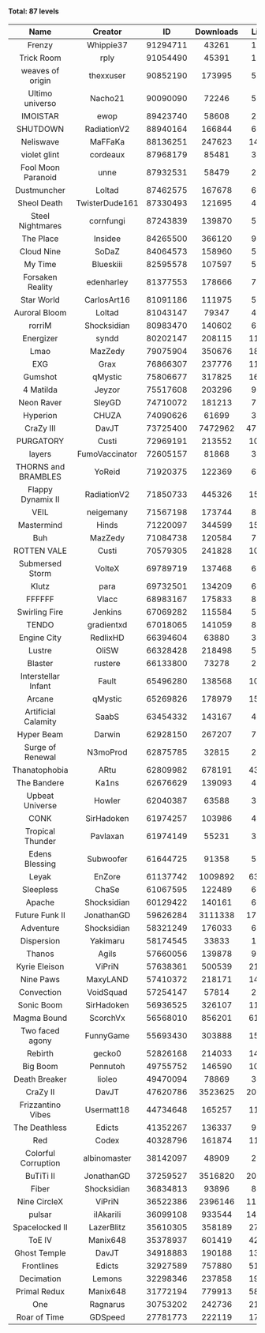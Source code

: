 #### Total: 87 levels

| Name | Creator | ID | Downloads | Likes |
|:---:|:---:|:---:|:---:|:---:|
| Frenzy | Whippie37 | 91294711 | 43261 | 1856
| Trick Room | rply | 91054490 | 45391 | 1980
| weaves of origin  | thexxuser | 90852190 | 173995 | 5959
| Ultimo universo | Nacho21 | 90090090 | 72246 | 5108
| IMOISTAR | ewop | 89423740 | 58608 | 2727
| SHUTDOWN | RadiationV2 | 88940164 | 166844 | 6382
| Neliswave | MaFFaKa | 88136251 | 247623 | 14896
| violet glint | cordeaux | 87968179 | 85481 | 3434
| Fool Moon Paranoid | unne | 87932531 | 58479 | 2642
| Dustmuncher | Loltad | 87462575 | 167678 | 6225
| Sheol Death | TwisterDude161 | 87330493 | 121695 | 4518
| Steel Nightmares | cornfungi | 87243839 | 139870 | 5433
| The  Place | Insidee | 84265500 | 366120 | 9436
| Cloud Nine | SoDaZ | 84064573 | 158960 | 5232
| My Time | Blueskiii | 82595578 | 107597 | 5799
| Forsaken Reality | edenharley | 81377553 | 178666 | 7900
| Star World | CarlosArt16 | 81091186 | 111975 | 5785
| Auroral Bloom | Loltad | 81043147 | 79347 | 4484
| rorriM | Shocksidian | 80983470 | 140602 | 6187
| Energizer | syndd | 80202147 | 208115 | 11036
| Lmao | MazZedy | 79075904 | 350676 | 18975
| EXG | Grax | 76866307 | 237776 | 11418
| Gumshot | qMystic | 75806677 | 317825 | 16491
| 4 Matilda | Jeyzor | 75517608 | 203296 | 9408
| Neon Raver | SleyGD | 74710072 | 181213 | 7310
| Hyperion | CHUZA | 74090626 | 61699 | 3292
| CraZy III | DavJT | 73725400 | 7472962 | 470360
| PURGATORY | Custi | 72969191 | 213552 | 10435
| layers | FumoVaccinator | 72605157 | 81868 | 3870
| THORNS and BRAMBLES | YoReid | 71920375 | 122369 | 6407
| Flappy Dynamix II | RadiationV2 | 71850733 | 445326 | 15586
| VEIL | neigemany | 71567198 | 173744 | 8003
| Mastermind | Hinds | 71220097 | 344599 | 15959
| Buh | MazZedy | 71084738 | 120584 | 7283
| ROTTEN VALE | Custi | 70579305 | 241828 | 10796
| Submersed Storm |  VolteX | 69789719 | 137468 | 6619
| Klutz | para | 69732501 | 134209 | 6425
| FFFFFF | Vlacc | 68983167 | 175833 | 8145
| Swirling Fire | Jenkins | 67069282 | 115584 | 5114
| TENDO | gradientxd | 67018065 | 141059 | 8396
| Engine City | RedlixHD | 66394604 | 63880 | 3975
| Lustre | OliSW | 66328428 | 218498 | 5828
| Blaster | rustere | 66133800 | 73278 | 2954
| Interstellar Infant | Fault | 65496280 | 138568 | 10311
| Arcane | qMystic | 65269826 | 178979 | 15027
| Artificial Calamity | SaabS | 63454332 | 143167 | 4402
| Hyper Beam | Darwin | 62928150 | 267207 | 7455
| Surge of Renewal | N3moProd | 62875785 | 32815 | 2268
| Thanatophobia | ARtu | 62809982 | 678191 | 43634
| The Bandere | Ka1ns | 62676629 | 139093 | 4657
| Upbeat Universe | Howler | 62040387 | 63588 | 3472
| CONK | SirHadoken | 61974257 | 103986 | 4304
| Tropical Thunder | Pavlaxan | 61974149 | 55231 | 3338
| Edens Blessing | Subwoofer | 61644725 | 91358 | 5194
| Leyak | EnZore | 61137742 | 1009892 | 63300
| Sleepless | ChaSe | 61067595 | 122489 | 6971
| Apache | Shocksidian | 60129422 | 140161 | 6333
| Future Funk II | JonathanGD | 59626284 | 3111338 | 174088
| Adventure | Shocksidian | 58321249 | 176033 | 6017
| Dispersion | Yakimaru | 58174545 | 33833 | 1810
| Thanos | Agils | 57660056 | 139878 | 9304
| Kyrie Eleison | ViPriN | 57638361 | 500539 | 21682
| Nine Paws | MaxyLAND | 57410372 | 218171 | 14604
| Convection | VoidSquad | 57254147 | 57814 | 2741
| Sonic Boom | SirHadoken | 56936525 | 326107 | 11086
| Magma Bound | ScorchVx | 56568010 | 856201 | 61915
| Two faced agony | FunnyGame | 55693430 | 303888 | 15120
| Rebirth | gecko0 | 52826168 | 214033 | 14391
| Big Boom | Pennutoh | 49755752 | 146590 | 10362
| Death Breaker | lioleo | 49470094 | 78869 | 3813
| CraZy II | DavJT | 47620786 | 3523625 | 201684
| Frizzantino Vibes | Usermatt18 | 44734648 | 165257 | 11717
| The Deathless | Edicts | 41352267 | 136337 | 9595
| Red | Codex | 40328796 | 161874 | 11061
| Colorful Corruption | albinomaster | 38142097 | 48909 | 2004
| BuTiTi II | JonathanGD | 37259527 | 3516820 | 205023
| Fiber | Shocksidian | 36834813 | 93896 | 8057
| Nine CircleX | ViPriN | 36522386 | 2396146 | 115437
| pulsar | iIAkariIi | 36099108 | 933544 | 143839
| Spacelocked II | LazerBlitz | 35610305 | 358189 | 27801
| ToE IV  | Manix648 | 35378937 | 601419 | 42401
| Ghost Temple | DavJT | 34918883 | 190188 | 13884
| Frontlines | Edicts | 32927589 | 757880 | 51945
| Decimation | Lemons | 32298346 | 237858 | 19167
| Primal Redux | Manix648 | 31772194 | 779913 | 58962
| One | Ragnarus | 30753202 | 242736 | 21834
| Roar of Time | GDSpeed | 27781773 | 222119 | 17865
